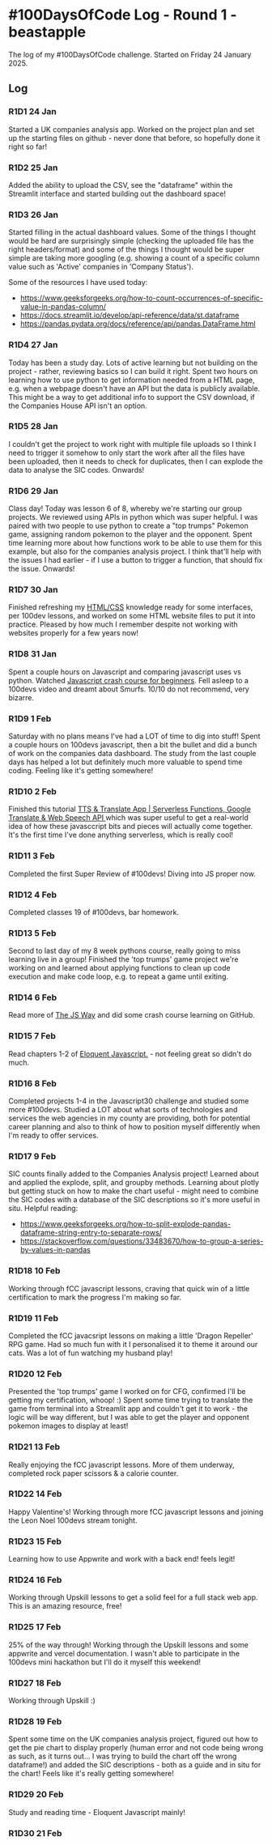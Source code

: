 # #100DaysOfCode Log - Round 1 - beastapple

The log of my #100DaysOfCode challenge. Started on Friday 24 January 2025.

## Log

### R1D1 24 Jan
Started a UK companies analysis app. Worked on the project plan and set up the starting files on github - never done that before, so hopefully done it right so far!

### R1D2 25 Jan
Added the ability to upload the CSV, see the "dataframe" within the Streamlit interface and started building out the dashboard space! 

### R1D3 26 Jan
Started filling in the actual dashboard values. Some of the things I thought would be hard are surprisingly simple (checking the uploaded file has the right headers/format) and some of the things I thought would be super simple are taking more googling (e.g. showing a count of a specific column value such as 'Active' companies in 'Company Status').

Some of the resources I have used today:
- https://www.geeksforgeeks.org/how-to-count-occurrences-of-specific-value-in-pandas-column/
- https://docs.streamlit.io/develop/api-reference/data/st.dataframe
- https://pandas.pydata.org/docs/reference/api/pandas.DataFrame.html

### R1D4 27 Jan
Today has been a study day. Lots of active learning but not building on the project - rather, reviewing basics so I can build it right. Spent two hours on learning how to use python to get information needed from a HTML page, e.g. when a webpage doesn't have an API but the data is publicly available. This might be a way to get additional info to support the CSV download, if the Companies House API isn't an option. 

### R1D5 28 Jan
I couldn't get the project to work right with multiple file uploads so I think I need to trigger it somehow to only start the work after all the files have been uploaded, then it needs to check for duplicates, then I can explode the data to analyse the SIC codes. Onwards!

### R1D6 29 Jan
Class day! Today was lesson 6 of 8, whereby we're starting our group projects. We reviewed using APIs in python which was super helpful. I was paired with two people to use python to create a "top trumps" Pokemon game, assigning random pokemon to the player and the opponent. Spent time learning more about how functions work to be able to use them for this example, but also for the companies analysis project. I think that'll help with the issues I had earlier - if I use a button to trigger a function, that should fix the issue. Onwards!

### R1D7 30 Jan
Finished refreshing my [HTML/CSS](https://learn.shayhowe.com/html-css/) knowledge ready for some interfaces, per 100dev lessons, and worked on some HTML website files to put it into practice. Pleased by how much I remember despite not working with websites properly for a few years now!

### R1D8 31 Jan
Spent a couple hours on Javascript and comparing javascript uses vs python. Watched [Javascript crash course for beginners](https://www.youtube.com/watch?v=hdI2bqOjy3c&ab_channel=TraversyMedia). Fell asleep to a 100devs video and dreamt about Smurfs. 10/10 do not recommend, very bizarre. 

### R1D9 1 Feb
Saturday with no plans means I've had a LOT of time to dig into stuff! Spent a couple hours on 100devs javascript, then a bit the bullet and did a bunch of work on the companies data dashboard. The study from the last couple days has helped a lot but definitely much more valuable to spend time coding. Feeling like it's getting somewhere!

### R1D10 2 Feb
Finished this tutorial [TTS & Translate App | Serverless Functions, Google Translate & Web Speech API ](https://www.youtube.com/watch?v=V0P3Opf-zUs&t=1448s&ab_channel=TraversyMedia) which was super useful to get a real-world idea of how these javasccript bits and pieces will actually come together. It's the first time I've done anything serverless, which is really cool!

### R1D11 3 Feb
Completed the first Super Review of #100devs! Diving into JS proper now.

### R1D12 4 Feb
Completed classes 19 of #100devs, bar homework.

### R1D13 5 Feb
Second to last day of my 8 week pythons course, really going to miss learning live in a group! Finished the 'top trumps' game project we're working on and learned about applying functions to clean up code execution and make code loop, e.g. to repeat a game until exiting.

### R1D14 6 Feb
Read more of [The JS Way](https://thejsway.net/) and did some crash course learning on GitHub.

### R1D15 7 Feb
Read chapters 1-2 of [Eloquent Javascript.](https://eloquentjavascript.net/) - not feeling great so didn't do much.

### R1D16 8 Feb
Completed projects 1-4 in the Javascript30 challenge and studied some more #100devs. Studied a LOT about what sorts of technologies and services the web agencies in my county are providing, both for potential career planning and also to think of how to position myself differently when I'm ready to offer services.

### R1D17 9 Feb
SIC counts finally added to the Companies Analysis project! Learned about and applied the explode, split, and groupby methods. Learning about plotly but getting stuck on how to make the chart useful - might need to combine the SIC codes with a database of the SIC descriptions so it's more useful in situ. Helpful reading:
- https://www.geeksforgeeks.org/how-to-split-explode-pandas-dataframe-string-entry-to-separate-rows/
- https://stackoverflow.com/questions/33483670/how-to-group-a-series-by-values-in-pandas

### R1D18 10 Feb
Working through fCC javascript lessons, craving that quick win of a little certification to mark the progress I'm making so far.

### R1D19 11 Feb
Completed the fCC javacsript lessons on making a little 'Dragon Repeller' RPG game. Had so much fun with it I personalised it to theme it around our cats. Was a lot of fun watching my husband play!

### R1D20 12 Feb
Presented the 'top trumps' game I worked on for CFG, confirmed I'll be getting my certification, whoop! :) Spent some time trying to translate the game from terminal into a Streamlit app and couldn't get it to work - the logic will be way different, but I was able to get the player and opponent pokemon images to display at least!

### R1D21 13 Feb
Really enjoying the fCC javascript lessons. More of them underway, completed rock paper scissors & a calorie counter.

### R1D22 14 Feb
Happy Valentine's! Working through more fCC javascript lessons and joining the Leon Noel 100devs stream tonight.

### R1D23 15 Feb
Learning how to use Appwrite and work with a back end! feels legit!

### R1D24 16 Feb
Working through Upskill lessons to get a solid feel for a full stack web app. This is an amazing resource, free!

### R1D25 17 Feb
25% of the way through! Working through the Upskill lessons and some appwrite and vercel documentation. I wasn't able to participate in the 100devs mini hackathon but I'll do it myself this weekend!

### R1D27 18 Feb
Working through Upskill :)

### R1D28 19 Feb
Spent some time on the UK companies analysis project, figured out how to get the pie chart to display properly (human error and not code being wrong as such, as it turns out... I was trying to build the chart off the wrong dataframe!) and added the SIC descriptions - both as a guide and in situ for the chart! Feels like it's really getting somewhere!

### R1D29 20 Feb
Study and reading time - Eloquent Javascript mainly!

### R1D30 21 Feb
